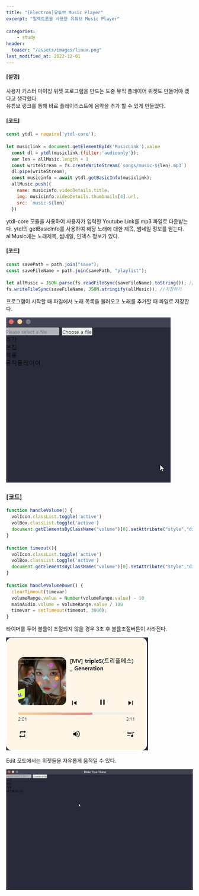 ```yaml
---
title: "[Electron]유튜브 Music Player"
excerpt: "일렉트론을 사용한 유튜브 Music Player"

categories:
    - study
header:
  teaser: "/assets/images/linux.png"
last_modified_at: 2022-12-01
---
```


#### [설명]
사용자 커스터 마이징 위젯 프로그램을 만드는 도중 뮤직 플레이어 위젯도 만들어야 겠다고 생각했다.  
유튜브 링크를 통해 바로 플레이리스트에 음악을 추가 할 수 있게 만들었다. 

#### [코드]

```javascript
const ytdl = require('ytdl-core');

let musiclink = document.getElementById('MusicLink').value
  const dl = ytdl(musiclink,{filter:'audioonly'});
  var len = allMusic.length + 1
  const writeStream = fs.createWriteStream(`songs/music-${len}.mp3`)
  dl.pipe(writeStream);
  const musicinfo = await ytdl.getBasicInfo(musiclink);
  allMusic.push({
    name: musicinfo.videoDetails.title,
    img: musicinfo.videoDetails.thumbnails[4].url,
    src: `music-${len}`
  })

```

ytdl-core 모듈을 사용하여 사용자가 입력한 Youtube Link를 mp3 파일로 다운받는다.
ytdl의 getBasicInfo를 사용하여 해당 노래에 대한 제목, 썸네일 정보를 얻는다.
allMusic에는 노래제목, 썸네일, 인덱스 정보가 있다. 

#### [코드]

```javascript
const savePath = path.join("save");
const saveFileName = path.join(savePath, "playlist");

let allMusic = JSON.parse(fs.readFileSync(saveFileName).toString()); //불러오기
fs.writeFileSync(saveFileName, JSON.stringify(allMusic)); //저장하기

```

프로그램이 시작할 때 파일에서 노래 목록을 불러오고 노래를 추가할 때 파일로 저장한다.

![image](https://github.com/KIMMUSIC/kimmusic.github.io/blob/master/_posts/Images/musicplayer.gif?raw=true)

### [코드]

```javascript
function handleVolume() {
  volIcon.classList.toggle('active')
  volBox.classList.toggle('active')
  document.getElementsByClassName("volume")[0].setAttribute("style","display:none")
}

function timeout(){
  volIcon.classList.toggle('active')
  volBox.classList.toggle('active')
  document.getElementsByClassName("volume")[0].setAttribute("style","display:block")
}

function handleVolumeDown() {
  clearTimeout(timevar)
  volumeRange.value = Number(volumeRange.value) - 10
  mainAudio.volume = volumeRange.value / 100
  timevar = setTimeout(timeout, 3000);
}

```

타이머를 두어 볼륨이 조절되지 않을 경우 3초 후 볼륨조절버튼이 사라진다.


![image](https://github.com/KIMMUSIC/kimmusic.github.io/blob/master/_posts/Images/volume.gif?raw=true)



Edit 모드에서는 위젯들을 자유롭게 움직일 수 있다. 

![image](https://github.com/KIMMUSIC/kimmusic.github.io/blob/master/_posts/Images/editmode.gif?raw=true)




